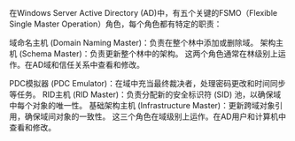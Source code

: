 在Windows Server Active Directory (AD)中，有五个关键的FSMO（Flexible Single Master Operation）角色，每个角色都有特定的职责：

域命名主机 (Domain Naming Master)：负责在整个林中添加或删除域。
架构主机 (Schema Master)：负责更新整个林中的架构。
这两个角色通常在林级别上运作。在AD域和信任关系中查看和修改。

PDC模拟器 (PDC Emulator)：在域中充当最终裁决者，处理密码更改和时间同步等任务。
RID主机 (RID Master)：负责分配新的安全标识符 (SID) 池，以确保域中每个对象的唯一性。
基础架构主机 (Infrastructure Master)：更新跨域对象引用，确保域间对象的一致性。
这三个角色在域级别上运作。在AD用户和计算机中查看和修改。